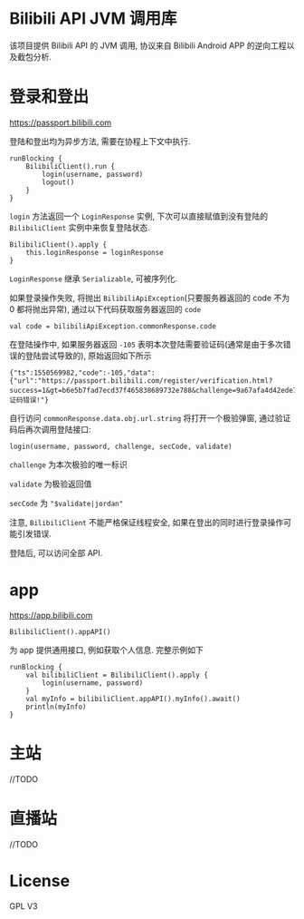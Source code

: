 # Bilibili API JVM 调用库
该项目提供 Bilibili API 的 JVM 调用, 协议来自 Bilibili Android APP 的逆向工程以及截包分析.

# 登录和登出
https://passport.bilibili.com

登陆和登出均为异步方法, 需要在协程上下文中执行.

    runBlocking {
        BilibiliClient().run {
            login(username, password)
            logout()
        }
    }

`login` 方法返回一个 `LoginResponse` 实例, 下次可以直接赋值到没有登陆的 `BilibiliClient` 实例中来恢复登陆状态.

    BilibiliClient().apply {
        this.loginResponse = loginResponse
    }

`LoginResponse` 继承 `Serializable`, 可被序列化.

如果登录操作失败, 将抛出 `BilibiliApiException`(只要服务器返回的 code 不为 0 都将抛出异常), 通过以下代码获取服务器返回的 `code`

    val code = bilibiliApiException.commonResponse.code

在登陆操作中, 如果服务器返回 `-105` 表明本次登陆需要验证码(通常是由于多次错误的登陆尝试导致的), 原始返回如下所示

    {"ts":1550569982,"code":-105,"data":{"url":"https://passport.bilibili.com/register/verification.html?success=1&gt=b6e5b7fad7ecd37f465838689732e788&challenge=9a67afa4d42ede71a93aeaaa54a4b6fe&ct=1&hash=105af2e7cc6ea829c4a95205f2371dc5"},"message":"验证码错误!"}

自行访问 `commonResponse.data.obj.url.string` 将打开一个极验弹窗, 通过验证码后再次调用登陆接口:

    login(username, password, challenge, secCode, validate)

`challenge` 为本次极验的唯一标识

`validate` 为极验返回值

`secCode` 为 `"$validate|jordan"`

注意, `BilibiliClient` 不能严格保证线程安全, 如果在登出的同时进行登录操作可能引发错误.

登陆后, 可以访问全部 API.

# app
https://app.bilibili.com

    BilibiliClient().appAPI()

为 app 提供通用接口, 例如获取个人信息. 完整示例如下

    runBlocking {
        val bilibiliClient = BilibiliClient().apply {
            login(username, password)
        }
        val myInfo = bilibiliClient.appAPI().myInfo().await()
        println(myInfo)
    }

# 主站
//TODO

# 直播站
//TODO

# License
GPL V3
